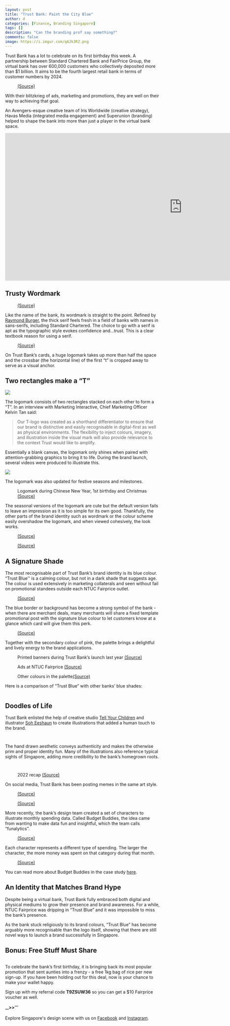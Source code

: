 ```yaml
---
layout: post
title: "Trust Bank: Paint the City Blue"
author: d
categories: [Finance, Branding Singapore]
tags: []
description: "Can the branding prof say something?"
comments: false
image: https://i.imgur.com/qAJk3RZ.png
---
```


Trust Bank has a lot to celebrate on its first birthday this week. A partnership between Standard Chartered Bank and FairPrice Group, the virtual bank has over 600,000 customers who collectively deposited more than $1 billion. It aims to be the fourth largest retail bank in terms of customer numbers by 2024. 

<figure>
<img src="https://i.imgur.com/mE1AREA.png" alt="">
<figcaption><a href="https://trustbank.sg/newsroom/a-year-of-progress-with-our-customers/" target="_blank">(Source)</a></figcaption>
</figure>

With their blitzkrieg of ads, marketing and promotions, they are well on their way to achieving that goal. 

An Avengers-esque creative team of Iris Worldwide (creative strategy), Havas Media (integrated media engagement) and Superunion (branding) helped to shape the bank into more than just a player in the virtual bank space. 

<div class="video-responsive">
<iframe width="1149" height="480" src="https://www.youtube.com/embed/IWuhBB829z0" title="Trust: Digital banking for all" frameborder="0" allow="accelerometer; autoplay; clipboard-write; encrypted-media; gyroscope; picture-in-picture; web-share" allowfullscreen></iframe>
</div>

<h2>Trusty Wordmark</h2>
<figure>
<img src="https://i.imgur.com/nuaHzuc.png" alt="">
<figcaption><a href="https://www.adsoftheworld.com/campaigns/trust-bank-a-digital-bank-for-singapore" target="_blank">(Source)</a></figcaption>
</figure>

Like the name of the bank, its wordmark is straight to the point. Refined by <a href="https://www.raymondburger.com/#about" target="_blank">Raymond Burger</a>, the thick serif feels fresh in a field of banks with names in sans-serifs, including Standard Chartered. The choice to go with a serif is apt as the typographic style evokes confidence and…trust. This is a clear textbook reason for using a serif.

<figure>
<img src="https://i.imgur.com/u4RlJ4o.png" alt="">
<figcaption><a href="https://trustbank.sg/" target="_blank">(Source)</a></figcaption>
</figure>

On Trust Bank’s cards, a huge logomark takes up more than half the space and the crossbar (the horizontal line) of the first “t” is cropped away to serve as a visual anchor. 

<h2>Two rectangles make a “T”</h2>

<img src="https://i.imgur.com/wCZljNt.mp4">

The logomark consists of two rectangles stacked on each other to form a “T”. In an interview with Marketing Interactive, Chief Marketing Officer Kelvin Tan said: 

<blockquote>
Our T-logo was created as a shorthand differentiator to ensure that our brand is distinctive and easily recognisable in digital-first as well as physical environments. The flexibility to inject colours, imagery, and illustration inside the visual mark will also provide relevance to the context Trust would like to amplify.
</blockquote>

Essentially a blank canvas, the logomark only shines when paired with attention-grabbing graphics to bring it to life. During the brand launch, several videos were produced to illustrate this.

<img src="https://i.imgur.com/TEbNeRw.mp4">

The logomark was also updated for festive seasons and milestones. 

<figure>
<img src="https://i.imgur.com/fGvcEEP.png" alt="">
<figcaption>Logomark during Chinese New Year, 1st birthday and Christmas <a href="" target="_blank">(Source)</a></figcaption>
</figure>

The seasonal versions of the logomark are cute but the default version fails to leave an impression as it is too simple for its own good. Thankfully, the other parts of the brand identity such as wordmark or the colour scheme easily overshadow the logomark, and when viewed cohesively, the look works. 

<figure>
<img src="https://i.imgur.com/4CWvrTT.png" alt="">
<figcaption><a href="https://www.campaignasia.com/article/behind-the-overly-successful-launch-of-trust-bank-in-singapore/481653" target="_blank">(Source)</a></figcaption>
</figure>

<figure>
<img src="https://i.imgur.com/CFa7kFR.jpg" alt="">
<figcaption><a href="https://www.adsoftheworld.com/campaigns/trust-bank-a-digital-bank-for-singapore" target="_blank">(Source)</a></figcaption>
</figure>

<h2>A Signature Shade</h2>
The most recognisable part of Trust Bank’s brand identity is its blue colour. “Trust Blue'' is a calming colour, but not in a dark shade that suggests age. The colour is used extensively in marketing collaterals and seen without fail on promotional standees outside each NTUC Fairprice outlet.

<figure>
<img src="https://i.imgur.com/0U2t8SM.jpg" alt="">
<figcaption><a href="https://www.facebook.com/trustbanksg/photos/pb.100077831341763.-2207520000/294587496370798/?type=3" target="_blank">(Source)</a></figcaption>
</figure>

The blue border or background has become a strong symbol of the bank - when there are merchant deals, many merchants will share a fixed template promotional post with the signature blue colour to let customers know at a glance which card will give them this perk. 

<figure>
<img src="https://i.imgur.com/jhzCL18.jpg" alt="">
<figcaption><a href="https://www.facebook.com/KFC.SG/photos/5866478796740401" target="_blank">(Source)</a></figcaption>
</figure>

Together with the secondary colour of pink, the palette brings a delightful and lively energy to the brand applications. 

<figure>
<img src="https://i.imgur.com/fgLcJeX.jpg" alt="">
<figcaption>Printed banners during Trust Bank’s launch last year <a href="https://campaignbriefasia.com/2022/09/02/iris-worldwide-havas-media-and-superunion-encourage-singaporeans-to-bank-digitally-through-the-launch-of-trust-bank-singapore/" target="_blank">(Source)</a></figcaption>
</figure>

<figure>
<img src="https://i.imgur.com/jhMGXt4.jpg" alt="">
<figcaption>Ads at NTUC Fairprice <a href="https://campaignbriefasia.com/2022/09/02/iris-worldwide-havas-media-and-superunion-encourage-singaporeans-to-bank-digitally-through-the-launch-of-trust-bank-singapore/" target="_blank">(Source)</a></figcaption>
</figure>

<figure>
<img src="https://i.imgur.com/4GpIVjI.gif" alt="">
<figcaption>Other colours in the palette<a href="https://www.raymondburger.com" target="_blank">(Source)</a></figcaption>
</figure>

Here is a comparison of “Trust Blue” with other banks’ blue shades:

<figure>
<img src="https://i.imgur.com/UqnZsbb.png" alt="">
</figure>

<h2>Doodles of Life</h2>
Trust Bank enlisted the help of creative studio <a href="https://www.tycstudios.com/" target="_blank">Tell Your Children</a> and illustrator <a href="http://eeshaun.com/" target="_blank">Soh Eeshaun</a> to create illustrations that added a human touch to the brand.

<figure>
<img src="https://i.imgur.com/3rIViiU.jpg" alt="">
</figure>

<figure>
<img src="https://i.imgur.com/4eOhFCX.png" alt="">
</figure>

The hand drawn aesthetic conveys authenticity and makes the otherwise prim and proper identity fun. Many of the illustrations also reference typical sights of Singapore, adding more credibility to the bank’s homegrown roots.

<figure>
<img src="https://i.imgur.com/2SER9rj.png" alt="">
</figure>

<figure>
<img src="https://i.imgur.com/6Z1o0dF.jpg" alt="">
</figure>

<figure>
<img src="https://i.imgur.com/rBU8j2c.png" alt="">
<figcaption>2022 recap <a href="https://trustbank.sg/newsroom/our-2022-in-review/" target="_blank">(Source)</a></figcaption>
</figure>

On social media, Trust Bank has been posting memes in the same art style. 

<figure>
<img src="https://i.imgur.com/vGDFhTV.jpg" alt="">
<figcaption><a href="https://www.facebook.com/photo.php?fbid=296532199617823&set=pb.100077831341763.-2207520000&type=3" target="_blank">(Source)</a></figcaption>
</figure>

<figure>
<img src="https://i.imgur.com/ubgg1mI.jpg" alt="">
<figcaption><a href="https://www.facebook.com/photo.php?fbid=311650311439345&set=pb.100077831341763.-2207520000&type=3" target="_blank">(Source)</a></figcaption>
</figure>

More recently, the bank’s design team created a set of characters to illustrate monthly spending data. Called Budget Buddies, the idea came from wanting to make data fun and insightful, which the team calls “funalytics”.

<figure>
<img src="https://i.imgur.com/z1j4fT3.png" alt="">
<figcaption><a href="https://trustbank.sg/newsroom/which-is-your-favourite-budget-buddy/" target="_blank">(Source)</a></figcaption>
</figure>

Each character represents a different type of spending. The larger the character, the more money was spent on that category during that month.

<figure>
<img src="https://i.imgur.com/Eas8w9z.gif" alt="">
<figcaption><a href="https://trustbank.sg/newsroom/which-is-your-favourite-budget-buddy/" target="_blank">(Source)</a></figcaption>
</figure>

You can read more about Budget Buddies in the case study <a href="https://trustbank.sg/newsroom/which-is-your-favourite-budget-buddy/" target="_blank">here</a>. 

<h2>An Identity that Matches Brand Hype</h2>
Despite being a virtual bank, Trust Bank fully embraced both digital and physical mediums to grow their presence and brand awareness. For a while, NTUC Fairprice was dripping in “Trust Blue” and it was impossible to miss the bank’s presence. 

As the bank stuck religiously to its brand colours, “Trust Blue” has become arguably more recognisable than the logo itself, showing that there are still novel ways to launch a brand successfully in Singapore.

<h2>Bonus: Free Stuff Must Share</h2>
<figure>
<img src="https://i.imgur.com/Js87S5d.jpg" alt="">
</figure>

To celebrate the bank’s first birthday, it is bringing back its most popular promotion that sent aunties into a frenzy - a free 1kg bag of rice per new sign-up. If you have been holding out for this deal, now is your chance to make your wallet happy.

Sign up with my referral code <b>T9ZSUW36</b> so you can get a $10 Fairprice voucher as well.

<strong><sub>—</sub>><sub></sub>><sup>—</sup></strong>

Explore Singapore's design scene with us on <a href="https://www.facebook.com/designinsingapore/">Facebook</a> and <a href="https://www.instagram.com/designinsingapore/">Instagram</a>. 
